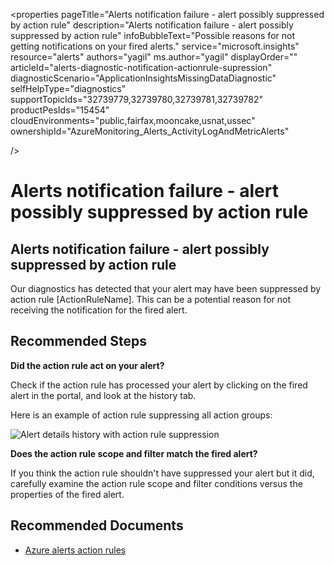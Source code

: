 <properties
pageTitle="Alerts notification failure - alert possibly suppressed by action rule"
description="Alerts notification failure - alert possibly suppressed by action rule"
infoBubbleText="Possible reasons for not getting notifications on your fired alerts."
service="microsoft.insights"
resource="alerts"
authors="yagil"
ms.author="yagil"
displayOrder=""
articleId="alerts-diagnostic-notification-actionrule-supression"
diagnosticScenario="ApplicationInsightsMissingDataDiagnostic"
selfHelpType="diagnostics"
supportTopicIds="32739779,32739780,32739781,32739782"
productPesIds="15454"
cloudEnvironments="public,fairfax,mooncake,usnat,ussec"
ownershipId="AzureMonitoring_Alerts_ActivityLogAndMetricAlerts"

/>

# Alerts notification failure - alert possibly suppressed by action rule

## **Alerts notification failure - alert possibly suppressed by action rule**

<!--issueDescription-->
Our diagnostics has detected that your alert may have been suppressed by action rule <!--$ActionRuleName-->[ActionRuleName]<!--/$ActionRuleName-->. This can be a potential reason for not receiving the notification for the fired alert.
<!--/issueDescription-->

## **Recommended Steps**

**Did the action rule act on your alert?**

Check if the action rule has processed your alert by clicking on the fired alert in the portal, and look at the history tab. 

Here is an example of action rule suppressing all action groups:

![Alert details history with action rule suppression](https://docs.microsoft.com/azure/azure-monitor/platform/media/alerts-troubleshoot/history-action-rule.png)


**Does the action rule scope and filter match the fired alert?**

If you think the action rule shouldn't have suppressed your alert but it did, carefully examine the action rule scope and filter conditions versus the properties of the fired alert. 


## **Recommended Documents**

* [Azure alerts action rules](https://docs.microsoft.com/azure/azure-monitor/platform/alerts-action-rules?tabs=portal)
